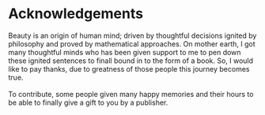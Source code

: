 # Acknowledgements
Beauty is an origin of human mind; driven by thoughtful decisions ignited by philosophy and proved by mathematical approaches.
On mother earth, I got many thoughtful minds who has been given support to me to pen down these ignited sentences to finall bound in to the form of a book. So, I would like to pay thanks, due to greatness of those people this journey becomes true.</br>
</br>
To contribute, some people given many happy memories and their hours to be able to finally give a gift to you by a publisher.
